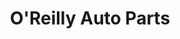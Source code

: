 ---
title: "O'Reilly Auto Parts"
url: /portland/oreilly-auto-parts-southeast-powell-boulevard/
shop: Autoteile
---